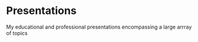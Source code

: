 # Presentations

My educational and professional presentations encompassing a large arrray of topics
